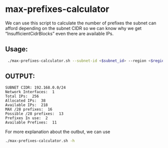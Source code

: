 # max-prefixes-calculator

We can use this script to calculate the number of prefixes the subnet can afford depending on the subnet CIDR so we can know why we get “InsufficientCidrBlocks” even there are available IPs.

## Usage:

```bash
 ./max-prefixes-calculator.sh --subnet-id <$subnet_id> --region <$region>
```

## OUTPUT:

```
SUBNET CIDR: 192.168.0.0/24
Network Interfaces:  1
Total IPs:  256
Allocated IPs:  38
Available IPs:  218
MAX /28 prefixes:  16
Possible /28 prefixes:  13
Prefixes In use:  2
Available Prefixes:  11
```

For more explanation about the outbut, we can use

```bash
./max-prefixes-calculator.sh -h
```
